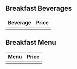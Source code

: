 ## Breakfast Beverages
|  Beverage   | Price   |
|:------------|--------:|
|  |  |


## Breakfast Menu
|  Menu   | Price   |
|:------------|--------:|
|  |  |